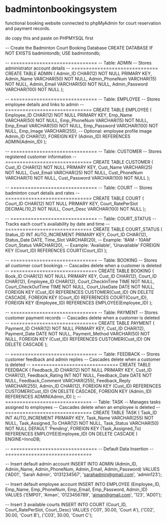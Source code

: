 # badmintonbookingsystem
functional booking website connected to phpMyAdmin for court reservation and payment records.

do copy this and paste on PHPMYSQL first

-- Create the Badminton Court Booking Database
CREATE DATABASE IF NOT EXISTS badmintondb;
USE badmintondb;

-- ==============================
-- Table: ADMIN
-- Stores administrator account details
-- ==============================
CREATE TABLE ADMIN (
    Admin_ID CHAR(12) NOT NULL PRIMARY KEY,
    Admin_Name VARCHAR(50) NOT NULL,
    Admin_PhoneNum VARCHAR(15) NOT NULL,
    Admin_Email VARCHAR(50) NOT NULL,
    Admin_Password VARCHAR(100) NOT NULL
);

-- ==============================
-- Table: EMPLOYEE
-- Stores employee details and links to admin
-- ==============================
CREATE TABLE EMPLOYEE (
    Employee_ID CHAR(12) NOT NULL PRIMARY KEY,
    Emp_Name VARCHAR(50) NOT NULL,
    Emp_PhoneNum VARCHAR(15) NOT NULL,
    Emp_Email VARCHAR(50) NOT NULL,
    Emp_Password VARCHAR(100) NOT NULL,
    Emp_Image VARCHAR(255), -- Optional: employee profile image
    Admin_ID CHAR(12),
    FOREIGN KEY (Admin_ID) REFERENCES ADMIN(Admin_ID)
);

-- ==============================
-- Table: CUSTOMER
-- Stores registered customer information
-- ==============================
CREATE TABLE CUSTOMER (
    Cust_ID CHAR(12) NOT NULL PRIMARY KEY,
    Cust_Name VARCHAR(25) NOT NULL,
    Cust_Email VARCHAR(25) NOT NULL,
    Cust_PhoneNum VARCHAR(11) NOT NULL,
    Cust_Password VARCHAR(100) NOT NULL
);

-- ==============================
-- Table: COURT
-- Stores badminton court details and rates
-- ==============================
CREATE TABLE COURT (
    Court_ID CHAR(12) NOT NULL PRIMARY KEY,
    Court_RatePerSlot DECIMAL(10,2) NOT NULL,
    Court_Desc VARCHAR(100) NOT NULL
);

-- ==============================
-- Table: COURT_STATUS
-- Tracks each court's availability by date and time
-- ==============================
CREATE TABLE COURT_STATUS (
    Status_ID INT AUTO_INCREMENT PRIMARY KEY,
    Court_ID CHAR(12),
    Status_Date DATE,
    Time_Slot VARCHAR(20),          -- Example: '8AM - 10AM'
    Court_Status VARCHAR(20),       -- Example: 'Available', 'Unavailable'
    FOREIGN KEY (Court_ID) REFERENCES COURT(Court_ID)
);

-- ==============================
-- Table: BOOKING
-- Stores all customer court bookings
-- Cascades delete when a customer is deleted
-- ==============================
CREATE TABLE BOOKING (
    Book_ID CHAR(12) NOT NULL PRIMARY KEY,
    Cust_ID CHAR(12),
    Court_ID CHAR(12),
    Employee_ID CHAR(12),
    Court_CheckInTime TIME NOT NULL,
    Court_CheckOutTime TIME NOT NULL,
    Court_UseDate DATE NOT NULL,
    FOREIGN KEY (Cust_ID) REFERENCES CUSTOMER(Cust_ID) ON DELETE CASCADE,
    FOREIGN KEY (Court_ID) REFERENCES COURT(Court_ID),
    FOREIGN KEY (Employee_ID) REFERENCES EMPLOYEE(Employee_ID)
);

-- ==============================
-- Table: PAYMENT
-- Stores customer payment records
-- Cascades delete when a customer is deleted
-- ==============================
CREATE TABLE PAYMENT (
    Payment_ID CHAR(12) NOT NULL PRIMARY KEY,
    Cust_ID CHAR(12),
    Payment_Date DATE NOT NULL,
    Payment_Method VARCHAR(50) NOT NULL,
    FOREIGN KEY (Cust_ID) REFERENCES CUSTOMER(Cust_ID) ON DELETE CASCADE
);

-- ==============================
-- Table: FEEDBACK
-- Stores customer feedback and admin replies
-- Cascades delete when a customer is deleted
-- ==============================
CREATE TABLE FEEDBACK (
    Feedback_ID CHAR(12) NOT NULL PRIMARY KEY,
    Cust_ID CHAR(12),
    Feedback_Rating INT NOT NULL,
    Feedback_Date DATE NOT NULL,
    Feedback_Comment VARCHAR(255),
    Feedback_Reply VARCHAR(255),
    Admin_ID CHAR(12),
    FOREIGN KEY (Cust_ID) REFERENCES CUSTOMER(Cust_ID) ON DELETE CASCADE,
    FOREIGN KEY (Admin_ID) REFERENCES ADMIN(Admin_ID)
);
-- ==============================
-- Table: TASK
-- Manages tasks assigned to employees
-- Cascades delete when an employee is deleted
-- ==============================
CREATE TABLE TASK (
    Task_ID INT AUTO_INCREMENT PRIMARY KEY,
    Task_Name VARCHAR(255) NOT NULL,
    Task_Assigned_To CHAR(12) NOT NULL,
    Task_Status VARCHAR(50) NOT NULL DEFAULT 'Pending',
    FOREIGN KEY (Task_Assigned_To) REFERENCES EMPLOYEE(Employee_ID) ON DELETE CASCADE
) ENGINE=InnoDB;

-- ==============================
-- Default Data Insertion
-- ==============================

-- Insert default admin account
INSERT INTO ADMIN (Admin_ID, Admin_Name, Admin_PhoneNum, Admin_Email, Admin_Password)
VALUES ('AD01', 'Sarah Admin', '0131234567', 'sarahadmin@gmail.com', 'admin123');

-- Insert default employee account
INSERT INTO EMPLOYEE (Employee_ID, Emp_Name, Emp_PhoneNum, Emp_Email, Emp_Password, Admin_ID)
VALUES ('EMP01', 'Aiman', '0123456789', 'aiman@gmail.com', '123', 'AD01');

-- Insert 3 available courts
INSERT INTO COURT (Court_ID, Court_RatePerSlot, Court_Desc)
VALUES 
('C01', 30.00, 'Court A'),
('C02', 30.00, 'Court B'),
('C03', 30.00, 'Court C');
